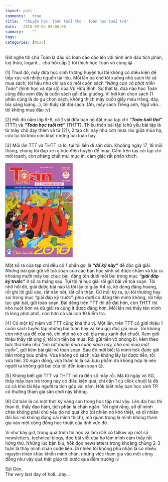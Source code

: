 ```yaml
---
layout: post
comments:   true
title:  "Chuyện học: Toán tuổi thơ - Toán học tuổi trẻ"
date:   2016-09-04 00:00:00
summary:    ""
tags:	
categories: [Misc]
---
```


Giờ nghe tới chữ Toán là đầu óc loạn cào cào lên với hình ảnh dấu tích phân, luỹ thừa, logarit... chứ hồi cấp 2 tôi thích học Toán vô cùng 😀


[1] Thuở đó, mấy đứa học sinh trường huyện tụi tôi không có điều kiện để tiếp xúc với nhiều nguồn tài liệu. Mỗi lần ba chở tôi xuống nhà sách thị xã mua sách, tôi hầu như chỉ lựa có mỗi cuốn sách *“Nâng cao và phát triển Toán”* (hình học và đại số) của Vũ Hữu Bình. Sự thật là, đứa nào học Toán cũng đều xem đây là cuốn sách gối đầu giường. Vì hơi kén chọn sách (1 phần cũng là do gu chọn sách, không thích mấy cuốn giấy màu trắng, dày, bìa sáng loáng...), tôi thấy rất đói sách. (Àh, mấy sách Tiếng anh, Ngữ văn... tôi không mua đâu :v)

[2] Hồi đó năm lớp 8-9, có 1 vài đứa bạn nó đặt mua tạp chí ***“Toán tuổi thơ”*** (TTT) và ***“Toán học tuổi trẻ”*** (THTT). Thiếu thốn bài tập (chủ yếu bài tập là từ mấy chỗ dạy thêm và từ [2]), 2 tạp chí này như cơn mưa rào giữa mùa hạ, cứu tụi tôi khỏi cơn khát những bài toán hay.

[3] Mỗi lần TTT và THTT ra lò, tụi tôi liền đi săn đón. Khoảng ngày 17, 18 mỗi tháng, chúng tôi đạp xe ra bưu điện huyện để mua. Cầm trên tay cái tạp chí mới toanh, còn phảng phất mùi mực in, cảm giác rất phấn khích.

<img class="content-img-left" src="/assets/misc/toan_tuoi_tho.gif" width="215px" height="300px">

Một số ra của tạp chí đều có 1 phần gọi là ***“đố kỳ này”*** để độc giả giải. Những bài giải gửi về toà soạn của các bạn học sinh sẽ được chấm và lựa ra khoảng mười mấy bai chục bài, đăng tên dưới mỗi bài trong mục ***“giải đáp kỳ trước”*** ở số ra tháng sau. Tụi tôi hì hục giải rồi gửi bài về toà soạn. Tôi nhớ hồi đó, giải được bài nào là tôi lấy tờ giấy A4 ra, kẻ dòng đàng hoàng, rồi ghi lời giải vào, rất nắn nót, rất cẩn thận. Cứ mỗi kỳ ra, tụi tôi thường hay soi trong mục “giải đáp kỳ trước”, phía dưới có đăng tên mình không, rồi tiếp tục giải bài, gửi toàn soạn. Bài đăng trên TTT thì dễ đạt hơn, còn THTT thì khó nuốt hơn và dù giải ra cũng ít được đăng hơn. Mỗi lần mà thấy tên mình là lòng phơi phới, còn hơn cả vài con 10 kiểm tra.

[4] Có một kỷ niệm với TTT cũng khá thú vị. Một lần, trên TTT có giới thiệu 1 cuốn sách tuyển tập những bài toán hay và kêu gọi độc giả mua. Tôi không còn nhớ tựa đề của nó, chỉ nhớ nó có cái bìa màu xanh đọt chuối. Xem giới thiệu thấy rất ưng ý, tôi xin tiền ba mua. Rồi gửi tiền vô phong bì, kèm theo bức thư kiểu như *“em rất muốn mua cuốn sách này, cho em mua một cuốn”*, gửi kèm bài giải về toàn soạn. Sau đó mới biết là mình hỏk được gởi tiền trong bưu phẩm. Vừa không có sách, vừa không lấy lại được tiền, tôi vừa tiếc 20 ngàn đồng, vừa thầm lo là cái bưu phẩm đó không hợp lệ nên người ta không gửi bài của tôi đến toàn soạn 😔.

[5] Không biết giờ TTT và THTT nó ra đến số mấy rồi. Mà từ ngày vô SG, thấy mấy bạn trẻ trong này có điều kiện quá, chỉ cần 1 cú click chuột là đã có cả kho tài liệu người ta tích góp vài năm. Hỏk biết mấy bạn học sinh TP có thường tham gia sân chơi này không.

[6] Cơ bản là có một thời kỳ vàng son trong học tập như vậy. Lên đại học thì than ôi, thấy đạo hàm, tích phân là chán ngán. Tôi nghĩ rằng, sở dĩ mình chán không phải chủ yếu do nó quá khó (dĩ nhiên nó khó thiệt, và dĩ nhiên đôi lúc nó không đúng cái mình thích), mà quan trọng là mình không tham gia vào một cộng đồng học thuật của lĩnh vực đó.

Ví như bây giờ, trong quá trình tôi học và làm iOS có follow up một số newsletters, technical blogs, đọc bài viết của họ làm mình cảm thấy rất hứng thú. Những lúc bận bịu, hỏk đọc newsletters trong khoảng chừng 2-3 tuần là thấy mình chán code liền. Dĩ nhiên tôi không phủ nhận là có nhiều nguyên nhân khác khiến mình chán, nhưng việc tham gia vào một cộng đồng như vậy quả thật giúp tôi bước qua đêm trường :v

<div>Sài Gòn,</div>
<div>The very last day of holi...day...</div>